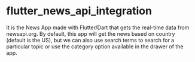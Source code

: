 # flutter_news_api_integration

It is the News App made with Flutter/Dart that gets the real-time data from newsapi.org. By default, this app will get the news based on country (default is the US), but we can also use search terms to search for a particular topic or use the category option available in the drawer of the app.

